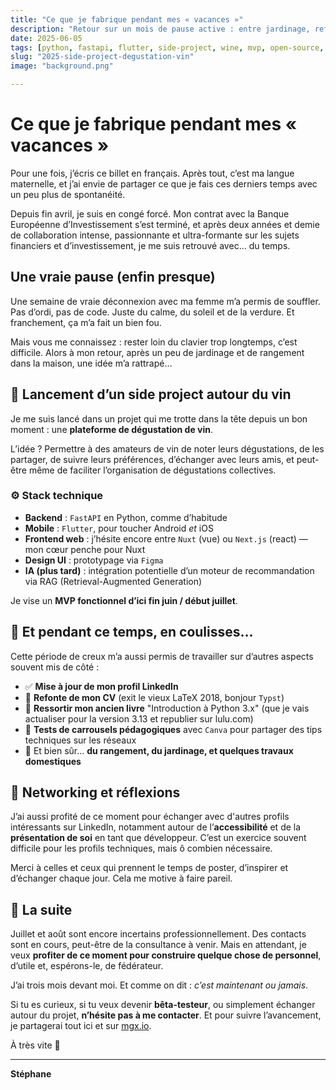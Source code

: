 ```yaml
---
title: "Ce que je fabrique pendant mes « vacances »"
description: "Retour sur un mois de pause active : entre jardinage, refonte de CV, et lancement d’un side project autour du vin."
date: 2025-06-05
tags: [python, fastapi, flutter, side-project, wine, mvp, open-source, developer, figma]
slug: "2025-side-project-degustation-vin"
image: "background.png"

---
```


# Ce que je fabrique pendant mes « vacances »

Pour une fois, j’écris ce billet en français. Après tout, c’est ma langue maternelle, et j’ai envie de partager ce que je fais ces derniers temps avec un peu plus de spontanéité.

Depuis fin avril, je suis en congé forcé. Mon contrat avec la Banque Européenne d’Investissement s’est terminé, et après deux années et demie de collaboration intense, passionnante et ultra-formante sur les sujets financiers et d’investissement, je me suis retrouvé avec… du temps.

## Une vraie pause (enfin presque)

Une semaine de vraie déconnexion avec ma femme m’a permis de souffler. Pas d’ordi, pas de code. Juste du calme, du soleil et de la verdure. Et franchement, ça m’a fait un bien fou.

Mais vous me connaissez : rester loin du clavier trop longtemps, c’est difficile. Alors à mon retour, après un peu de jardinage et de rangement dans la maison, une idée m’a rattrapé…

## 🍷 Lancement d’un side project autour du vin

Je me suis lancé dans un projet qui me trotte dans la tête depuis un bon moment : une **plateforme de dégustation de vin**.

L’idée ? Permettre à des amateurs de vin de noter leurs dégustations, de les partager, de suivre leurs préférences, d’échanger avec leurs amis, et peut-être même de faciliter l’organisation de dégustations collectives.

### ⚙️ Stack technique

- **Backend** : `FastAPI` en Python, comme d’habitude  
- **Mobile** : `Flutter`, pour toucher Android *et* iOS  
- **Frontend web** : j’hésite encore entre `Nuxt` (vue) ou `Next.js` (react) — mon cœur penche pour Nuxt  
- **Design UI** : prototypage via `Figma`  
- **IA (plus tard)** : intégration potentielle d’un moteur de recommandation via RAG (Retrieval-Augmented Generation)

Je vise un **MVP fonctionnel d’ici fin juin / début juillet**.

## 🔧 Et pendant ce temps, en coulisses…

Cette période de creux m’a aussi permis de travailler sur d’autres aspects souvent mis de côté :

- ✅ **Mise à jour de mon profil LinkedIn**
- 📄 **Refonte de mon CV** (exit le vieux LaTeX 2018, bonjour `Typst`)
- 📘 **Ressortir mon ancien livre** "Introduction à Python 3.x" (que je vais actualiser pour la version 3.13 et republier sur lulu.com)
- 🎨 **Tests de carrousels pédagogiques** avec `Canva` pour partager des tips techniques sur les réseaux
- 🧹 Et bien sûr… **du rangement, du jardinage, et quelques travaux domestiques**

## 💬 Networking et réflexions

J’ai aussi profité de ce moment pour échanger avec d'autres profils intéressants sur LinkedIn, notamment autour de l’**accessibilité** et de la **présentation de soi** en tant que développeur. C’est un exercice souvent difficile pour les profils techniques, mais ô combien nécessaire.

Merci à celles et ceux qui prennent le temps de poster, d’inspirer et d’échanger chaque jour. Cela me motive à faire pareil.

## 🎯 La suite

Juillet et août sont encore incertains professionnellement. Des contacts sont en cours, peut-être de la consultance à venir. Mais en attendant, je veux **profiter de ce moment pour construire quelque chose de personnel**, d’utile et, espérons-le, de fédérateur.

J’ai trois mois devant moi. Et comme on dit : *c’est maintenant ou jamais*.

Si tu es curieux, si tu veux devenir **bêta-testeur**, ou simplement échanger autour du projet, **n’hésite pas à me contacter**. Et pour suivre l’avancement, je partagerai tout ici et sur [mgx.io](https://mgx.io).

À très vite 🍷

---
**Stéphane**